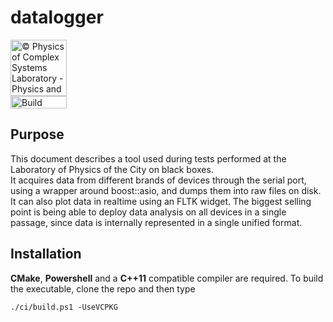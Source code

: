 # datalogger

<a href="http://www.physycom.unibo.it">
<div class="image">
<img src="https://cdn.rawgit.com/physycom/templates/697b327d/logo_unibo.png" width="90" height="90" alt="© Physics of Complex Systems Laboratory - Physics and Astronomy Department - University of Bologna">
</div>
</a>
<a href="https://travis-ci.com/physycom/datalogger">
<div class="image">
<img src="https://travis-ci.com/physycom/datalogger.svg?token=ujjUseBa9hYbKckXBkxJ&branch=master" width="90" height="20" alt="Build Status">
</div>
</a>

## Purpose

This document describes a tool used during tests performed at the Laboratory of Physics of the City on black boxes.  
It acquires data from different brands of devices through the serial port, using a wrapper around boost::asio, and dumps them into raw files on disk. It can also plot data in realtime using an FLTK widget. The biggest selling point is being able to deploy data analysis on all devices in a single passage, since data is internally represented in a single unified format.

## Installation

**CMake**, **Powershell** and a **C++11** compatible compiler are required. To build the executable, clone the repo and then type

```pwsh
./ci/build.ps1 -UseVCPKG
```
